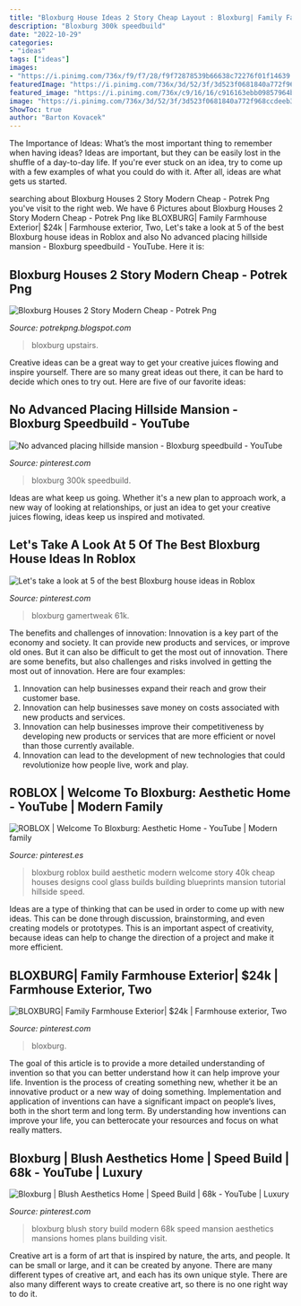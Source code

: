```yaml
---
title: "Bloxburg House Ideas 2 Story Cheap Layout : Bloxburg| Family Farmhouse Exterior| $24k"
description: "Bloxburg 300k speedbuild"
date: "2022-10-29"
categories:
- "ideas"
tags: ["ideas"]
images:
- "https://i.pinimg.com/736x/f9/f7/28/f9f72878539b66638c72276f01f14639.jpg"
featuredImage: "https://i.pinimg.com/736x/3d/52/3f/3d523f0681840a772f968ccdeeb3221e.jpg"
featured_image: "https://i.pinimg.com/736x/c9/16/16/c916163ebb09857964b33876731c65f7.jpg"
image: "https://i.pinimg.com/736x/3d/52/3f/3d523f0681840a772f968ccdeeb3221e.jpg"
ShowToc: true
author: "Barton Kovacek"
---
```



The Importance of Ideas: What’s the most important thing to remember when having ideas?
Ideas are important, but they can be easily lost in the shuffle of a day-to-day life. If you're ever stuck on an idea, try to come up with a few examples of what you could do with it. After all, ideas are what gets us started.

	

		
searching about Bloxburg Houses 2 Story Modern Cheap - Potrek Png you've visit to the right web. We have 6 Pictures about Bloxburg Houses 2 Story Modern Cheap - Potrek Png like BLOXBURG| Family Farmhouse Exterior| $24k | Farmhouse exterior, Two, Let&#039;s take a look at 5 of the best Bloxburg house ideas in Roblox and also No advanced placing hillside mansion - Bloxburg speedbuild - YouTube. Here it is:
		
    
## Bloxburg Houses 2 Story Modern Cheap - Potrek Png

<img loading=lazy src="https://lh5.googleusercontent.com/proxy/WMtyeHVJdXlyusImXJPvn4vvGPEqHBD88bnvk0as1kiZz3c9PINtxSXgjInq9779gasywndok-A8jmW-2h0aey5Ihu5JDqv41dz_GYBHnUZ0m4n1fob4GiBWh6lPlzc=w1200-h630-p-k-no-nu" onerror="this.onerror=null;this.src='https://tse1.mm.bing.net/th?id=OIP.MrflJLokfiZrS-CGHQVOBQHaD4&amp;pid=15.1';" alt="Bloxburg Houses 2 Story Modern Cheap - Potrek Png">

_Source: potrekpng.blogspot.com_

>bloxburg upstairs. 

	

Creative ideas can be a great way to get your creative juices flowing and inspire yourself. There are so many great ideas out there, it can be hard to decide which ones to try out. Here are five of our favorite ideas: 

    
## No Advanced Placing Hillside Mansion - Bloxburg Speedbuild - YouTube

<img loading=lazy src="https://i.pinimg.com/736x/29/63/c9/2963c9f73aeaf3e44c464118d502db9c.jpg" onerror="this.onerror=null;this.src='https://tse1.mm.bing.net/th?id=OIP.by9vWW7R7BcoJaQHUzrVlAHaFj&amp;pid=15.1';" alt="No advanced placing hillside mansion - Bloxburg speedbuild - YouTube">

_Source: pinterest.com_

>bloxburg 300k speedbuild. 

	

Ideas are what keep us going. Whether it's a new plan to approach work, a new way of looking at relationships, or just an idea to get your creative juices flowing, ideas keep us inspired and motivated.

    
## Let&#039;s Take A Look At 5 Of The Best Bloxburg House Ideas In Roblox

<img loading=lazy src="https://i.pinimg.com/736x/a3/71/01/a37101df473a6da863b905063e449eac.jpg" onerror="this.onerror=null;this.src='https://tse2.mm.bing.net/th?id=OIP.MD6eIYWHoMBhXQpxsgyaaQHaEK&amp;pid=15.1';" alt="Let&#039;s take a look at 5 of the best Bloxburg house ideas in Roblox">

_Source: pinterest.com_

>bloxburg gamertweak 61k. 

	

The benefits and challenges of innovation:
Innovation is a key part of the economy and society. It can provide new products and services, or improve old ones. But it can also be difficult to get the most out of innovation. There are some benefits, but also challenges and risks involved in getting the most out of innovation. Here are four examples:
1. Innovation can help businesses expand their reach and grow their customer base.
2. Innovation can help businesses save money on costs associated with new products and services.
3. Innovation can help businesses improve their competitiveness by developing new products or services that are more efficient or novel than those currently available.
4. Innovation can lead to the development of new technologies that could revolutionize how people live, work and play.

    
## ROBLOX | Welcome To Bloxburg: Aesthetic Home - YouTube | Modern Family

<img loading=lazy src="https://i.pinimg.com/736x/3d/52/3f/3d523f0681840a772f968ccdeeb3221e.jpg" onerror="this.onerror=null;this.src='https://tse1.mm.bing.net/th?id=OIP.bDmj26-7pHog9xrrs-27ugHaEK&amp;pid=15.1';" alt="ROBLOX | Welcome To Bloxburg: Aesthetic Home - YouTube | Modern family">

_Source: pinterest.es_

>bloxburg roblox build aesthetic modern welcome story 40k cheap houses designs cool glass builds building blueprints mansion tutorial hillside speed. 

	

Ideas are a type of thinking that can be used in order to come up with new ideas. This can be done through discussion, brainstorming, and even creating models or prototypes. This is an important aspect of creativity, because ideas can help to change the direction of a project and make it more efficient.

    
## BLOXBURG| Family Farmhouse Exterior| $24k | Farmhouse Exterior, Two

<img loading=lazy src="https://i.pinimg.com/736x/f9/f7/28/f9f72878539b66638c72276f01f14639.jpg" onerror="this.onerror=null;this.src='https://tse4.mm.bing.net/th?id=OIP.Q1ogMrOHYRGxKftrAZ0gjwHaEK&amp;pid=15.1';" alt="BLOXBURG| Family Farmhouse Exterior| $24k | Farmhouse exterior, Two">

_Source: pinterest.com_

>bloxburg. 

	

The goal of this article is to provide a more detailed understanding of invention so that you can better understand how it can help improve your life.
Invention is the process of creating something new, whether it be an innovative product or a new way of doing something. Implementation and application of inventions can have a significant impact on people’s lives, both in the short term and long term. By understanding how inventions can improve your life, you can betterocate your resources and focus on what really matters.

    
## Bloxburg | Blush Aesthetics Home | Speed Build | 68k - YouTube | Luxury

<img loading=lazy src="https://i.pinimg.com/736x/c9/16/16/c916163ebb09857964b33876731c65f7.jpg" onerror="this.onerror=null;this.src='https://tse2.mm.bing.net/th?id=OIP.knkfvOy87JsPXg2Qv_SpswHaFj&amp;pid=15.1';" alt="Bloxburg | Blush Aesthetics Home | Speed Build | 68k - YouTube | Luxury">

_Source: pinterest.com_

>bloxburg blush story build modern 68k speed mansion aesthetics mansions homes plans building visit. 

	

Creative art is a form of art that is inspired by nature, the arts, and people. It can be small or large, and it can be created by anyone. There are many different types of creative art, and each has its own unique style. There are also many different ways to create creative art, so there is no one right way to do it.

